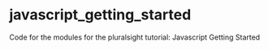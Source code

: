 # javascript_getting_started
Code for the modules for the pluralsight tutorial: Javascript Getting Started
